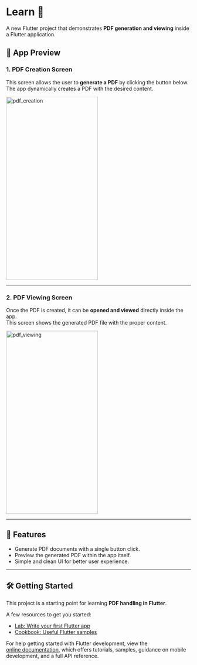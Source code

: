 # Learn 📘

A new Flutter project that demonstrates **PDF generation and viewing** inside a Flutter application.

## 📱 App Preview

### 1. PDF Creation Screen
This screen allows the user to **generate a PDF** by clicking the button below.  
The app dynamically creates a PDF with the desired content.

<img width="250" height="500" alt="pdf_creation" src="https://github.com/user-attachments/assets/2a927e13-228b-4bab-a41b-b5af0094c480" />

---

### 2. PDF Viewing Screen
Once the PDF is created, it can be **opened and viewed** directly inside the app.  
This screen shows the generated PDF file with the proper content.

<img width="250" height="500" alt="pdf_viewing" src="https://github.com/user-attachments/assets/a86347b2-8dba-4725-b7b1-0682615ca21e" />

---

## 🚀 Features
- Generate PDF documents with a single button click.
- Preview the generated PDF within the app itself.
- Simple and clean UI for better user experience.

---

## 🛠️ Getting Started

This project is a starting point for learning **PDF handling in Flutter**.

A few resources to get you started:
- [Lab: Write your first Flutter app](https://docs.flutter.dev/get-started/codelab)
- [Cookbook: Useful Flutter samples](https://docs.flutter.dev/cookbook)

For help getting started with Flutter development, view the  
[online documentation](https://docs.flutter.dev/), which offers tutorials,
samples, guidance on mobile development, and a full API reference.

